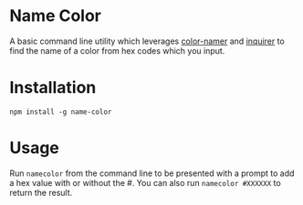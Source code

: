 # Name Color
A basic command line utility which leverages [color-namer](https://www.npmjs.com/package/color-namer) and [inquirer](https://www.npmjs.com/package/inquirer) to find the name of a color from hex codes which you input.

# Installation

```
npm install -g name-color
```

# Usage
Run `namecolor` from the command line to be presented with a prompt to add a hex value with or without the #. You can also run `namecolor #XXXXXX` to return the result.
